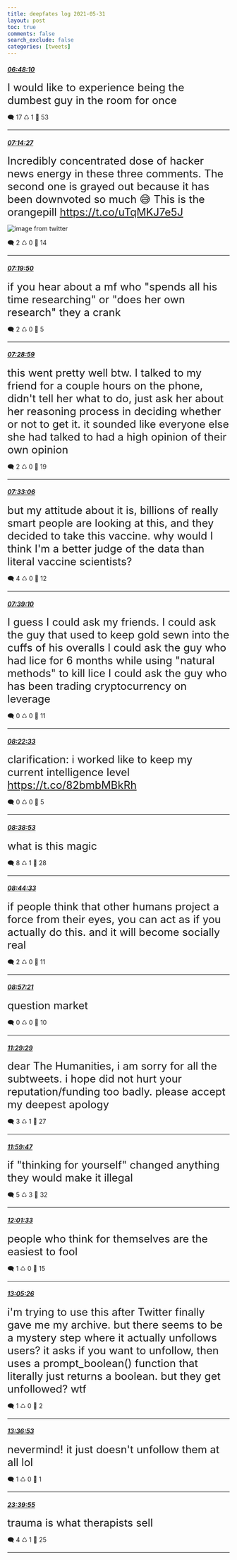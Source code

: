 ```yaml
---
title: deepfates log 2021-05-31
layout: post
toc: true
comments: false
search_exclude: false
categories: [tweets]
---
```



#### <a href = "https://twitter.com/deepfates/status/1399346966589366272">*06:48:10*</a>

<font size="5">I would like to experience being the dumbest guy in the room for once</font>



🗨️ 17 ♺ 1 🤍  53   

---
    
#### <a href = "https://twitter.com/deepfates/status/1399353584043634689">*07:14:27*</a>

<font size="5">Incredibly concentrated dose of hacker news energy in these three comments. The second one is grayed out because it has been downvoted so much 😅  This is the orangepill  https://t.co/uTqMKJ7e5J</font>

![image from twitter](/images/E2uAqz8WYAAejXY.jpg)


🗨️ 2 ♺ 0 🤍  14   

---
    
#### <a href = "https://twitter.com/deepfates/status/1399354939114151937">*07:19:50*</a>

<font size="5">if you hear about a mf who "spends all his time researching" or "does her own research" they a crank</font>



🗨️ 2 ♺ 0 🤍  5   

---
    
#### <a href = "https://twitter.com/deepfates/status/1399357238590980096">*07:28:59*</a>

<font size="5">this went pretty well btw. I talked to my friend for a couple hours on the phone, didn't tell her what to do, just ask her about her reasoning process in deciding whether or not to get it.   it sounded like everyone else she had talked to had a high opinion of their own opinion</font>



🗨️ 2 ♺ 0 🤍  19   

---
    
#### <a href = "https://twitter.com/deepfates/status/1399358277721460741">*07:33:06*</a>

<font size="5">but my attitude about it is, billions of really smart people are looking at this, and they decided to take this vaccine. why would I think I'm a better judge of the data than literal vaccine scientists?</font>



🗨️ 4 ♺ 0 🤍  12   

---
    
#### <a href = "https://twitter.com/deepfates/status/1399359801214316547">*07:39:10*</a>

<font size="5">I guess I could ask my friends.   I could ask the guy that used to keep gold sewn into the cuffs of his overalls  I could ask the guy who had lice for 6 months while using "natural methods" to kill lice  I could ask the guy who has been trading cryptocurrency on leverage</font>



🗨️ 0 ♺ 0 🤍  11   

---
    
#### <a href = "https://twitter.com/deepfates/status/1399370721361600528">*08:22:33*</a>

<font size="5">clarification: i worked like to keep my current intelligence level  https://t.co/82bmbMBkRh</font>



🗨️ 0 ♺ 0 🤍  5   

---
    
#### <a href = "https://twitter.com/deepfates/status/1399374832475807744">*08:38:53*</a>

<font size="5">what is this magic</font>



🗨️ 8 ♺ 1 🤍  28   

---
    
#### <a href = "https://twitter.com/deepfates/status/1399376258144800776">*08:44:33*</a>

<font size="5">if people think that other humans project a force from their eyes, you can act as if you actually do this. and it will become socially real</font>



🗨️ 2 ♺ 0 🤍  11   

---
    
#### <a href = "https://twitter.com/deepfates/status/1399379478174998529">*08:57:21*</a>

<font size="5">question market</font>



🗨️ 0 ♺ 0 🤍  10   

---
    
#### <a href = "https://twitter.com/deepfates/status/1399417762167111680">*11:29:29*</a>

<font size="5">dear The Humanities,  i am sorry for all the subtweets. i hope did not hurt your reputation/funding too badly. please accept my deepest apology</font>



🗨️ 3 ♺ 1 🤍  27   

---
    
#### <a href = "https://twitter.com/deepfates/status/1399425391123652609">*11:59:47*</a>

<font size="5">if "thinking for yourself" changed anything they would make it illegal</font>



🗨️ 5 ♺ 3 🤍  32   

---
    
#### <a href = "https://twitter.com/deepfates/status/1399425834667106309">*12:01:33*</a>

<font size="5">people who think for themselves are the easiest to fool</font>



🗨️ 1 ♺ 0 🤍  15   

---
    
#### <a href = "https://twitter.com/deepfates/status/1399441910662578182">*13:05:26*</a>

<font size="5">i'm trying to use this after Twitter finally gave me my archive. but there seems to be a mystery step where it actually unfollows users?   it asks if you want to unfollow, then uses a prompt_boolean() function that literally just returns a boolean. but they get unfollowed? wtf</font>



🗨️ 1 ♺ 0 🤍  2   

---
    
#### <a href = "https://twitter.com/deepfates/status/1399449826371190787">*13:36:53*</a>

<font size="5">nevermind! it just doesn't unfollow them at all lol</font>



🗨️ 1 ♺ 0 🤍  1   

---
    
#### <a href = "https://twitter.com/deepfates/status/1399601583948656641">*23:39:55*</a>

<font size="5">trauma is what therapists sell</font>



🗨️ 4 ♺ 1 🤍  25   

---
    
            

